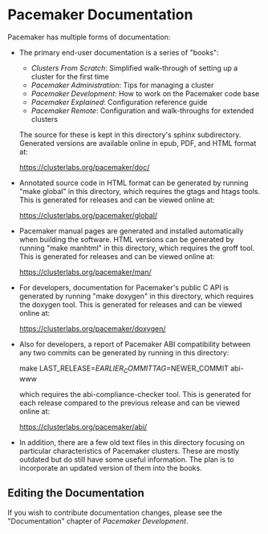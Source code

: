 # Pacemaker Documentation

Pacemaker has multiple forms of documentation:

* The primary end-user documentation is a series of "books":

    * *Clusters From Scratch*: Simplified walk-through of setting up a cluster
      for the first time
    * *Pacemaker Administration*: Tips for managing a cluster
    * *Pacemaker Development*: How to work on the Pacemaker code base
    * *Pacemaker Explained*: Configuration reference guide
    * *Pacemaker Remote*: Configuration and walk-throughs for extended clusters

  The source for these is kept in this directory's sphinx subdirectory.
  Generated versions are available online in epub, PDF, and HTML format at:

    https://clusterlabs.org/pacemaker/doc/

* Annotated source code in HTML format can be generated by running
  "make global" in this directory, which requires the gtags and htags tools.
  This is generated for releases and can be viewed online at:

    https://clusterlabs.org/pacemaker/global/

* Pacemaker manual pages are generated and installed automatically when
  building the software. HTML versions can be generated by running
  "make manhtml" in this directory, which requires the groff tool.
  This is generated for releases and can be viewed online at:

    https://clusterlabs.org/pacemaker/man/

* For developers, documentation for Pacemaker's public C API is generated
  by running "make doxygen" in this directory, which requires the doxygen tool.
  This is generated for releases and can be viewed online at:

    https://clusterlabs.org/pacemaker/doxygen/

* Also for developers, a report of Pacemaker ABI compatibility between any two
  commits can be generated by running in this directory:

    make LAST_RELEASE=$EARLIER_COMMIT TAG=$NEWER_COMMIT abi-www

  which requires the abi-compliance-checker tool. This is generated for each
  release compared to the previous release and can be viewed online at:

    https://clusterlabs.org/pacemaker/abi/

* In addition, there are a few old text files in this directory focusing on
  particular characteristics of Pacemaker clusters. These are mostly outdated
  but do still have some useful information. The plan is to incorporate an
  updated version of them into the books.

## Editing the Documentation

If you wish to contribute documentation changes, please see the "Documentation"
chapter of *Pacemaker Development*.
